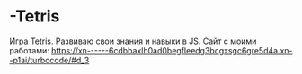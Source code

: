 # -Tetris
Игра Tetris. Развиваю  свои знания и навыки в JS.
Сайт с моими работами: https://xn------6cdbbaxlh0ad0begfleedg3bcgxsgc6gre5d4a.xn--p1ai/turbocode/#d_3

